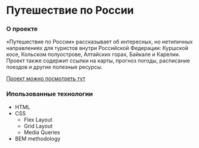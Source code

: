 # Путешествие по России

### О проекте
«Путешествие по России» рассказывает об интересных, но нетипичных направлениях для туристов внутри Российской Федерации: Куршской косе, Кольском полуострове, Алтайских горах, Байкале и Карелии. Проект также содержит ссылки на карты, прогноз погоды, расписание поездов и другие полезные ресурсы.

[Проект можно посмотреть тут](https://virshin.github.io/russian-travel/index.html)

### Ипользованные технологии
* HTML
* CSS
  * Flex Layout
  * Grid Layout
  * Media Queries
* BEM methodology
